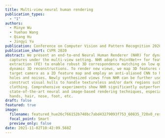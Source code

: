```yaml
---
title: Multi-view neural human rendering
publication_types:
  - "1"
authors:
  - Minye Wu
  - Yuehao Wang
  - Qiang Hu
  - Jingyi Yu
publication: Conference on Computer Vision and Pattern Recognition 2020
publication_short: CVPR 2020
abstract: We present an end-to-end Neural Human Renderer (NHR) for dynamic human
  captures under the multi-view setting. NHR adopts PointNet++ for feature
  extraction (FE) to enable robust 3D correspondence matching on low quality,
  dynamic 3D reconstructions. To render new views, we map 3D features onto the
  target camera as a 2D feature map and employ an anti-aliased CNN to handle
  holes and noises. Newly synthesized views from NHR can be further used to
  construct visual hulls to handle textureless and/or dark regions such as black
  clothing. Comprehensive experiments show NHR significantly outperforms the
  state-of-the-art neural and image-based rendering techniques, especially on
  hands, hair, nose, foot, etc.
draft: false
featured: true
image:
  filename: featured_hue26c766152b748bc7abd43279093f753_60835_720x0_resize_q90_lanczos.jpg
  focal_point: Smart
  preview_only: false
date: 2021-11-02T10:42:09.568Z
---
```

